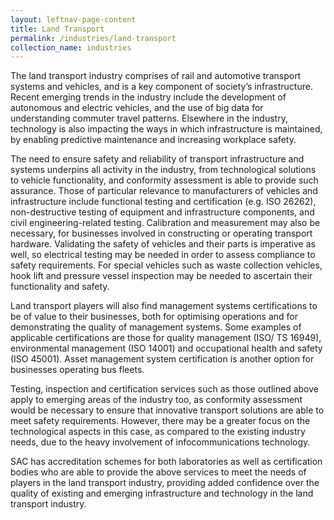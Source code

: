 ```yaml
---
layout: leftnav-page-content
title: Land Transport
permalink: /industries/land-transport
collection_name: industries
---
```


The land transport industry comprises of rail and automotive transport systems and vehicles, and is a key component of society’s infrastructure. Recent emerging trends in the industry include the development of autonomous and electric vehicles, and the use of big data for understanding commuter travel patterns. Elsewhere in the industry, technology is also impacting the ways in which infrastructure is maintained, by enabling predictive maintenance and increasing workplace safety. 

The need to ensure safety and reliability of transport infrastructure and systems underpins all activity in the industry, from technological solutions to vehicle functionality, and conformity assessment is able to provide such assurance. Those of particular relevance to manufacturers of vehicles and infrastructure include functional testing and certification (e.g. ISO 26262), non-destructive testing of equipment and infrastructure components, and civil engineering-related testing. Calibration and measurement may also be necessary, for businesses involved in constructing or operating transport hardware. Validating the safety of vehicles and their parts is imperative as well, so electrical testing may be needed in order to assess compliance to safety requirements. For special vehicles such as waste collection vehicles, hook lift and pressure vessel inspection may be needed to ascertain their functionality and safety.  

Land transport players will also find management systems certifications to be of value to their businesses, both for optimising operations and for demonstrating the quality of management systems. Some examples of applicable certifications are those for quality management (ISO/ TS 16949), environmental management (ISO 14001) and occupational health and safety (ISO 45001). Asset management system certification is another option for businesses operating bus fleets. 

Testing, inspection and certification services such as those outlined above apply to emerging areas of the industry too, as conformity assessment would be necessary to ensure that innovative transport solutions are able to meet safety requirements. However, there may be a greater focus on the technological aspects in this case, as compared to the existing industry needs, due to the heavy involvement of infocommunications technology. 

SAC has accreditation schemes for both laboratories as well as certification bodies who are able to provide the above services to meet the needs of players in the land transport industry, providing added confidence over the quality of existing and emerging infrastructure and technology in the land transport industry. 
